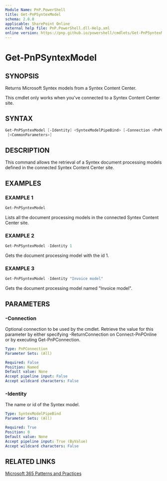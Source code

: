 ```yaml
---
Module Name: PnP.PowerShell
title: Get-PnPSyntexModel
schema: 2.0.0
applicable: SharePoint Online
external help file: PnP.PowerShell.dll-Help.xml
online version: https://pnp.github.io/powershell/cmdlets/Get-PnPSyntexModel.html
---
```

 
# Get-PnPSyntexModel

## SYNOPSIS
Returns Microsoft Syntex models from a Syntex Content Center.

This cmdlet only works when you've connected to a Syntex Content Center site.


## SYNTAX

```powershell
Get-PnPSyntexModel [-Identity] <SyntexModelPipeBind> [-Connection <PnPConnection>]
 [<CommonParameters>]
```

## DESCRIPTION
This command allows the retrieval of a Syntex document processing models defined in the connected Syntex Content Center site.

## EXAMPLES

### EXAMPLE 1
```powershell
Get-PnPSyntexModel 
```

Lists all the document processing models in the connected Syntex Content Center site.

### EXAMPLE 2
```powershell
Get-PnPSyntexModel -Identity 1
```

Gets the document processing model with the id 1.

### EXAMPLE 3
```powershell
Get-PnPSyntexModel -Identity "Invoice model"
```

Gets the document processing model named "Invoice model".

## PARAMETERS

### -Connection
Optional connection to be used by the cmdlet. Retrieve the value for this parameter by either specifying -ReturnConnection on Connect-PnPOnline or by executing Get-PnPConnection.

```yaml
Type: PnPConnection
Parameter Sets: (All)

Required: False
Position: Named
Default value: None
Accept pipeline input: False
Accept wildcard characters: False
```

### -Identity
The name or id of the Syntex model.

```yaml
Type: SyntexModelPipeBind
Parameter Sets: (All)

Required: True
Position: 0
Default value: None
Accept pipeline input: True (ByValue)
Accept wildcard characters: False
```



## RELATED LINKS

[Microsoft 365 Patterns and Practices](https://aka.ms/m365pnp)

